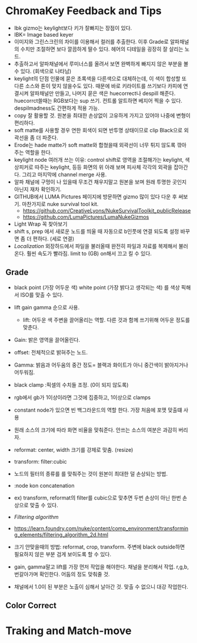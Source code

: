 # ChromaKey Feedback and Tips
* Ibk gizmo는 keylight보다 키가 잘빠지는 장점이 있다.
* IBK= Image based keyer
* 이미지와 그린스크린의 차이를 이용해서 컬러를 추출한다. 이후 Grade로 알파채널의 수치만 조절하면 보다 깔끔하게 딸수 있다. 헤어의 디테일을 굉장히 잘 살리는 노드.
* 추출하고서 알파채널에서 루미너스를 올려서 보면 완벽하게 빠지지 않은 부분을 볼 수 있다. (회색으로 나타남) 
* keylight의 단점 인물에 묻은 초록색을 다른색으로 대체하는데, 이 색이 합성할 또 다른 소스와 톤이 맞지 않을수도 있다. 때문에 바로 키라이트를 쓰기보다 카피에 연결시켜 알파채널만 만들고, 나머지 묻은 색은 huecorrect나 despill 해준다. huecorrct쓸때는 RGB보다는 sup 쓰기. 컨트롤 알트하면 베지어 찍을 수 있다. despilmadness도 간편하게 적용 가능.
* copy 잘 활용할 것. 원본을 최대한 손상없이 고유하게 가지고 있어야 나중에 변형이 편리하다. 
*  soft matte를 사용할 경우 연한 회색이 되면 반투명 상태이므로 clip Black으로 외곽선을 좀 더 파준다.
*  Erode는 hade matte가 soft matte와 합쳤을때 외곽선이 너무 튀지 않도록 깎아주는 역할을 한다. 
* keylight node 여러개 쓰는 이유: control shift로 영역을 조절해가는 keylight, 색상피커로 따주는 keylight, 등등 화면의 위 아래 보며 피사체 각각의 외곽을 잡아간다. 그리고 마지막에 channel merge 사용.
* 알파 채널에 구멍이 나 있을때 무조건 채우지말고 원본을 보며 원래 투명한 곳인지 아닌지 재차 확인하기. 
* GITHUB에서 LUMA Pictures 페이지에 방문하면 gizmo 많이 있다 다운 후 써보기. 마찬가지로 nuke survival tool kit. 
  - https://github.com/CreativeLyons/NukeSurvivalToolkit_publicRelease
  - https://github.com/LumaPictures/LumaNukeGizmos
* Light Wrap 꼭 찾아보기
* shift s, prep 에서 새로운 노드를 띄울 때 자동으로 b인풋에 연결 되도록 설정 바꾸면 좀 더 편하다. (세로 연결)
* *Localization* 외장하드에서 파일을 불러올때 완전히 파일과 자료를 복제해서 불러온다. 훨씬 속도가 빨라짐. limit to (GB) on해서 끄고 킬 수 있다. 

## Grade
* black point (가장 어두운 색) white point (가장 밝다고 생각되는 색) 를 색상 픽해서 ISO를 맞출 수 있다. 
* lift gain gamma 순으로 사용. 
  * lift: 어두운 색 주변을 끌어올리는 역할. 다른 것과 함께 쓰기위해 어두운 정도를 맞춘다.
 
 * Gain: 밝은 영역을 끌어올린다. 

* offset: 전체적으로 밝혀주는 노드.

* Gamma: 밝음과 어두움의 중간 정도= 블랙과 화이트가 아니 중간색이 밝아지거나 어두워짐. 

* black clamp :픽셀의 수치들 조정. (0이 되지 않도록)
* rgb에서 gb가 1이상이라면 그것에 집중하고, 1이상으로 clamps
  
*  constant node가 있으면 빈 백그라운드의 역할 한다. 가장 처음에 포맷 맞출떄 사용
*  원래 소스의 크기에 따라 화면 비율을 맞춰준다. 안쓰는 소스의 여분은 과감히 버리자.
*  reformat: center, width 크기를 강제로 맞춤. (resize)
*  transform: filter:cubic 
*  노드의 필터의 종류를 를 맞춰주는 것이 원본이 최대한 덜 손상되는 방법. 
*  :node kon concatenation 
*  ex) transform, reformat의 filter를 cubic으로 맞추면 두번 손상이 아닌 한번 손상으로 맞출 수 있다.
*  *Filtering algorithm*
 - https://learn.foundry.com/nuke/content/comp_environment/transforming_elements/filtering_algorithm_2d.html
* 크기 안맞을때의 방법: reformat, crop, tranxform. 주변에 black outside하면 필요하지 않은 부분 검게 보이도록 할 수 있다.

* gain, gamma말고 lift를 가장 먼저 작업을 해야한다. 채널을 분리해서 작업. r,g,b, 번갈아가며 확인한다. 어둠의 정도 맞춰줄 것.
* 채널에서 1.0이 된 부분은 노출이 심해서 날아간 것. 맞출 수 없으니 대강 작업한다.


## Color Correct






# Traking and Match-move
